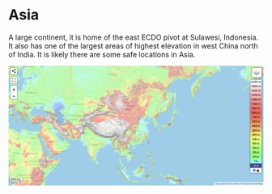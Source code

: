 # Asia

A large continent, it is home of the east ECDO pivot at Sulawesi, Indonesia. It also has one of the largest areas of highest elevation in west China north of India. It is likely there are some safe locations in Asia.

![as](img/asia-elevation.png "as")
